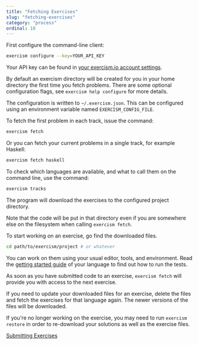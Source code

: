 ```yaml
---
title: "Fetching Exercises"
slug: "fetching-exercises"
category: "process"
ordinal: 10
---
```


First configure the command-line client:

```bash
exercism configure --key=YOUR_API_KEY
```

Your API key can be found in [your exercism.io account settings](http://exercism.io/account).

By default an exercism directory will be created for you in your home
directory the first time you fetch problems. There are some optional configuration
flags, see `exercism help configure` for more details.

The configuration is written to `~/.exercism.json`. This can be configured
using an environment variable named `EXERCISM_CONFIG_FILE`.

To fetch the first problem in each track, issue the command:

```bash
exercism fetch
```

Or you can fetch your current problems in a single track, for example Haskell:

```bash
exercism fetch haskell
```

To check which languages are available, and what to call them on the command line,
use the command:

```bash
exercism tracks
```

The program will download the exercises to the configured project directory.

Note that the code will be put in that directory even if you are somewhere else on the filesystem when calling `exercism fetch`.

To start working on an exercise, go find the downloaded files.

```bash
cd path/to/exercism/project # or whatever
```

You can work on them using your usual editor, tools, and environment. Read the <a class="link-side-menu" href="#sidr">getting started guide</a> of your language to find out how to run the tests.

As soon as you have submitted code to an exercise, `exercism fetch` will provide you with access to the next exercise.

If you need to update your downloaded files for an exercise, delete the files and fetch the exercises for that language again. The newer versions of the files will be downloaded.

If you're no longer working on the exercise, you may need to run `exercism restore` in order to re-download your solutions as well as the exercise files.

<a class="secondary-button" href="submitting-exercises.html">Submitting Exercises</a>
